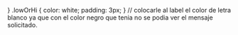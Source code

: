  }
 .lowOrHi {
        color: white;
        padding: 3px;
      } // colocarle al label el color de letra blanco ya que con el color negro que tenia no se podia ver el mensaje solicitado.
      
      
